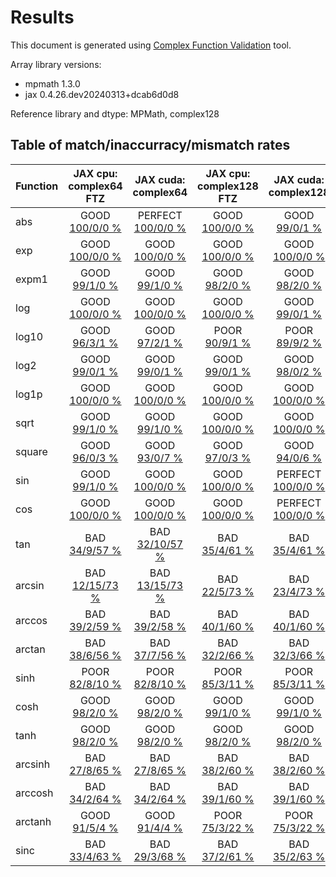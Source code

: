 
# Results

This document is generated using [Complex Function Validation](https://github.com/pearu/complex_function_validation) tool.

Array library versions:
- mpmath 1.3.0
- jax 0.4.26.dev20240313+dcab6d0d8

Reference library and dtype: MPMath, complex128

## Table of match/inaccurracy/mismatch rates

 | Function | JAX cpu: complex64 FTZ | JAX cuda: complex64 | JAX cpu: complex128 FTZ | JAX cuda: complex128 | 
 | :---- | :----: | :----: | :----: | :----: | 
 | abs | GOOD [100/0/0 %](data/abs_MPMath_complex128_cpu_versus_JAX_complex64_cpu.txt) | PERFECT [100/0/0 %](data/abs_MPMath_complex128_cpu_versus_JAX_complex64_cuda.txt) | GOOD [100/0/0 %](data/abs_MPMath_complex128_cpu_versus_JAX_complex128_cpu.txt) | GOOD [99/0/1 %](data/abs_MPMath_complex128_cpu_versus_JAX_complex128_cuda.txt) | 
 | exp | GOOD [100/0/0 %](data/exp_MPMath_complex128_cpu_versus_JAX_complex64_cpu.txt) | GOOD [100/0/0 %](data/exp_MPMath_complex128_cpu_versus_JAX_complex64_cuda.txt) | GOOD [100/0/0 %](data/exp_MPMath_complex128_cpu_versus_JAX_complex128_cpu.txt) | GOOD [100/0/0 %](data/exp_MPMath_complex128_cpu_versus_JAX_complex128_cuda.txt) | 
 | expm1 | GOOD [99/1/0 %](data/expm1_MPMath_complex128_cpu_versus_JAX_complex64_cpu.txt) | GOOD [99/1/0 %](data/expm1_MPMath_complex128_cpu_versus_JAX_complex64_cuda.txt) | GOOD [98/2/0 %](data/expm1_MPMath_complex128_cpu_versus_JAX_complex128_cpu.txt) | GOOD [98/2/0 %](data/expm1_MPMath_complex128_cpu_versus_JAX_complex128_cuda.txt) | 
 | log | GOOD [100/0/0 %](data/log_MPMath_complex128_cpu_versus_JAX_complex64_cpu.txt) | GOOD [100/0/0 %](data/log_MPMath_complex128_cpu_versus_JAX_complex64_cuda.txt) | GOOD [100/0/0 %](data/log_MPMath_complex128_cpu_versus_JAX_complex128_cpu.txt) | GOOD [99/0/1 %](data/log_MPMath_complex128_cpu_versus_JAX_complex128_cuda.txt) | 
 | log10 | GOOD [96/3/1 %](data/log10_MPMath_complex128_cpu_versus_JAX_complex64_cpu.txt) | GOOD [97/2/1 %](data/log10_MPMath_complex128_cpu_versus_JAX_complex64_cuda.txt) | POOR [90/9/1 %](data/log10_MPMath_complex128_cpu_versus_JAX_complex128_cpu.txt) | POOR [89/9/2 %](data/log10_MPMath_complex128_cpu_versus_JAX_complex128_cuda.txt) | 
 | log2 | GOOD [99/0/1 %](data/log2_MPMath_complex128_cpu_versus_JAX_complex64_cpu.txt) | GOOD [99/0/1 %](data/log2_MPMath_complex128_cpu_versus_JAX_complex64_cuda.txt) | GOOD [99/0/1 %](data/log2_MPMath_complex128_cpu_versus_JAX_complex128_cpu.txt) | GOOD [98/0/2 %](data/log2_MPMath_complex128_cpu_versus_JAX_complex128_cuda.txt) | 
 | log1p | GOOD [100/0/0 %](data/log1p_MPMath_complex128_cpu_versus_JAX_complex64_cpu.txt) | GOOD [100/0/0 %](data/log1p_MPMath_complex128_cpu_versus_JAX_complex64_cuda.txt) | GOOD [100/0/0 %](data/log1p_MPMath_complex128_cpu_versus_JAX_complex128_cpu.txt) | GOOD [100/0/0 %](data/log1p_MPMath_complex128_cpu_versus_JAX_complex128_cuda.txt) | 
 | sqrt | GOOD [99/1/0 %](data/sqrt_MPMath_complex128_cpu_versus_JAX_complex64_cpu.txt) | GOOD [99/1/0 %](data/sqrt_MPMath_complex128_cpu_versus_JAX_complex64_cuda.txt) | GOOD [100/0/0 %](data/sqrt_MPMath_complex128_cpu_versus_JAX_complex128_cpu.txt) | GOOD [100/0/0 %](data/sqrt_MPMath_complex128_cpu_versus_JAX_complex128_cuda.txt) | 
 | square | GOOD [96/0/3 %](data/square_MPMath_complex128_cpu_versus_JAX_complex64_cpu.txt) | GOOD [93/0/7 %](data/square_MPMath_complex128_cpu_versus_JAX_complex64_cuda.txt) | GOOD [97/0/3 %](data/square_MPMath_complex128_cpu_versus_JAX_complex128_cpu.txt) | GOOD [94/0/6 %](data/square_MPMath_complex128_cpu_versus_JAX_complex128_cuda.txt) | 
 | sin | GOOD [99/1/0 %](data/sin_MPMath_complex128_cpu_versus_JAX_complex64_cpu.txt) | GOOD [100/0/0 %](data/sin_MPMath_complex128_cpu_versus_JAX_complex64_cuda.txt) | GOOD [100/0/0 %](data/sin_MPMath_complex128_cpu_versus_JAX_complex128_cpu.txt) | PERFECT [100/0/0 %](data/sin_MPMath_complex128_cpu_versus_JAX_complex128_cuda.txt) | 
 | cos | GOOD [100/0/0 %](data/cos_MPMath_complex128_cpu_versus_JAX_complex64_cpu.txt) | GOOD [100/0/0 %](data/cos_MPMath_complex128_cpu_versus_JAX_complex64_cuda.txt) | GOOD [100/0/0 %](data/cos_MPMath_complex128_cpu_versus_JAX_complex128_cpu.txt) | PERFECT [100/0/0 %](data/cos_MPMath_complex128_cpu_versus_JAX_complex128_cuda.txt) | 
 | tan | BAD [34/9/57 %](data/tan_MPMath_complex128_cpu_versus_JAX_complex64_cpu.txt) | BAD [32/10/57 %](data/tan_MPMath_complex128_cpu_versus_JAX_complex64_cuda.txt) | BAD [35/4/61 %](data/tan_MPMath_complex128_cpu_versus_JAX_complex128_cpu.txt) | BAD [35/4/61 %](data/tan_MPMath_complex128_cpu_versus_JAX_complex128_cuda.txt) | 
 | arcsin | BAD [12/15/73 %](data/arcsin_MPMath_complex128_cpu_versus_JAX_complex64_cpu.txt) | BAD [13/15/73 %](data/arcsin_MPMath_complex128_cpu_versus_JAX_complex64_cuda.txt) | BAD [22/5/73 %](data/arcsin_MPMath_complex128_cpu_versus_JAX_complex128_cpu.txt) | BAD [23/4/73 %](data/arcsin_MPMath_complex128_cpu_versus_JAX_complex128_cuda.txt) | 
 | arccos | BAD [39/2/59 %](data/arccos_MPMath_complex128_cpu_versus_JAX_complex64_cpu.txt) | BAD [39/2/58 %](data/arccos_MPMath_complex128_cpu_versus_JAX_complex64_cuda.txt) | BAD [40/1/60 %](data/arccos_MPMath_complex128_cpu_versus_JAX_complex128_cpu.txt) | BAD [40/1/60 %](data/arccos_MPMath_complex128_cpu_versus_JAX_complex128_cuda.txt) | 
 | arctan | BAD [38/6/56 %](data/arctan_MPMath_complex128_cpu_versus_JAX_complex64_cpu.txt) | BAD [37/7/56 %](data/arctan_MPMath_complex128_cpu_versus_JAX_complex64_cuda.txt) | BAD [32/2/66 %](data/arctan_MPMath_complex128_cpu_versus_JAX_complex128_cpu.txt) | BAD [32/3/66 %](data/arctan_MPMath_complex128_cpu_versus_JAX_complex128_cuda.txt) | 
 | sinh | POOR [82/8/10 %](data/sinh_MPMath_complex128_cpu_versus_JAX_complex64_cpu.txt) | POOR [82/8/10 %](data/sinh_MPMath_complex128_cpu_versus_JAX_complex64_cuda.txt) | POOR [85/3/11 %](data/sinh_MPMath_complex128_cpu_versus_JAX_complex128_cpu.txt) | POOR [85/3/11 %](data/sinh_MPMath_complex128_cpu_versus_JAX_complex128_cuda.txt) | 
 | cosh | GOOD [98/2/0 %](data/cosh_MPMath_complex128_cpu_versus_JAX_complex64_cpu.txt) | GOOD [98/2/0 %](data/cosh_MPMath_complex128_cpu_versus_JAX_complex64_cuda.txt) | GOOD [99/1/0 %](data/cosh_MPMath_complex128_cpu_versus_JAX_complex128_cpu.txt) | GOOD [99/1/0 %](data/cosh_MPMath_complex128_cpu_versus_JAX_complex128_cuda.txt) | 
 | tanh | GOOD [98/2/0 %](data/tanh_MPMath_complex128_cpu_versus_JAX_complex64_cpu.txt) | GOOD [98/2/0 %](data/tanh_MPMath_complex128_cpu_versus_JAX_complex64_cuda.txt) | GOOD [98/2/0 %](data/tanh_MPMath_complex128_cpu_versus_JAX_complex128_cpu.txt) | GOOD [98/2/0 %](data/tanh_MPMath_complex128_cpu_versus_JAX_complex128_cuda.txt) | 
 | arcsinh | BAD [27/8/65 %](data/arcsinh_MPMath_complex128_cpu_versus_JAX_complex64_cpu.txt) | BAD [27/8/65 %](data/arcsinh_MPMath_complex128_cpu_versus_JAX_complex64_cuda.txt) | BAD [38/2/60 %](data/arcsinh_MPMath_complex128_cpu_versus_JAX_complex128_cpu.txt) | BAD [38/2/60 %](data/arcsinh_MPMath_complex128_cpu_versus_JAX_complex128_cuda.txt) | 
 | arccosh | BAD [34/2/64 %](data/arccosh_MPMath_complex128_cpu_versus_JAX_complex64_cpu.txt) | BAD [34/2/64 %](data/arccosh_MPMath_complex128_cpu_versus_JAX_complex64_cuda.txt) | BAD [39/1/60 %](data/arccosh_MPMath_complex128_cpu_versus_JAX_complex128_cpu.txt) | BAD [39/1/60 %](data/arccosh_MPMath_complex128_cpu_versus_JAX_complex128_cuda.txt) | 
 | arctanh | GOOD [91/5/4 %](data/arctanh_MPMath_complex128_cpu_versus_JAX_complex64_cpu.txt) | GOOD [91/4/4 %](data/arctanh_MPMath_complex128_cpu_versus_JAX_complex64_cuda.txt) | POOR [75/3/22 %](data/arctanh_MPMath_complex128_cpu_versus_JAX_complex128_cpu.txt) | POOR [75/3/22 %](data/arctanh_MPMath_complex128_cpu_versus_JAX_complex128_cuda.txt) | 
 | sinc | BAD [33/4/63 %](data/sinc_MPMath_complex128_cpu_versus_JAX_complex64_cpu.txt) | BAD [29/3/68 %](data/sinc_MPMath_complex128_cpu_versus_JAX_complex64_cuda.txt) | BAD [37/2/61 %](data/sinc_MPMath_complex128_cpu_versus_JAX_complex128_cpu.txt) | BAD [35/2/63 %](data/sinc_MPMath_complex128_cpu_versus_JAX_complex128_cuda.txt) | 
